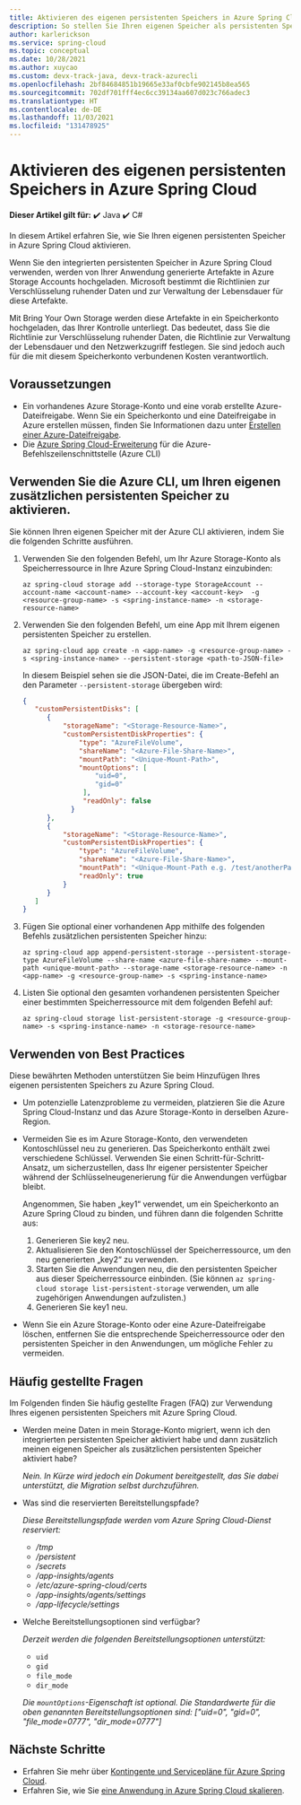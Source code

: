 ```yaml
---
title: Aktivieren des eigenen persistenten Speichers in Azure Spring Cloud | Microsoft-Dokumentation
description: So stellen Sie Ihren eigenen Speicher als persistenten Speicher in Azure Spring Cloud bereit
author: karlerickson
ms.service: spring-cloud
ms.topic: conceptual
ms.date: 10/28/2021
ms.author: xuycao
ms.custom: devx-track-java, devx-track-azurecli
ms.openlocfilehash: 2bf84684851b19665e33af0cbfe902145b8ea565
ms.sourcegitcommit: 702df701fff4ec6cc39134aa607d023c766adec3
ms.translationtype: HT
ms.contentlocale: de-DE
ms.lasthandoff: 11/03/2021
ms.locfileid: "131478925"
---
```

# <a name="how-to-enable-your-own-persistent-storage-in-azure-spring-cloud"></a>Aktivieren des eigenen persistenten Speichers in Azure Spring Cloud

**Dieser Artikel gilt für:** ✔️ Java ✔️ C#

In diesem Artikel erfahren Sie, wie Sie Ihren eigenen persistenten Speicher in Azure Spring Cloud aktivieren.

Wenn Sie den integrierten persistenten Speicher in Azure Spring Cloud verwenden, werden von Ihrer Anwendung generierte Artefakte in Azure Storage Accounts hochgeladen. Microsoft bestimmt die Richtlinien zur Verschlüsselung ruhender Daten und zur Verwaltung der Lebensdauer für diese Artefakte. 

Mit Bring Your Own Storage werden diese Artefakte in ein Speicherkonto hochgeladen, das Ihrer Kontrolle unterliegt. Das bedeutet, dass Sie die Richtlinie zur Verschlüsselung ruhender Daten, die Richtlinie zur Verwaltung der Lebensdauer und den Netzwerkzugriff festlegen. Sie sind jedoch auch für die mit diesem Speicherkonto verbundenen Kosten verantwortlich.

## <a name="prerequisites"></a>Voraussetzungen

* Ein vorhandenes Azure Storage-Konto und eine vorab erstellte Azure-Dateifreigabe. Wenn Sie ein Speicherkonto und eine Dateifreigabe in Azure erstellen müssen, finden Sie Informationen dazu unter [Erstellen einer Azure-Dateifreigabe](../storage/files/storage-how-to-create-file-share.md).
* Die [Azure Spring Cloud-Erweiterung](/cli/azure/azure-cli-extensions-overview) für die Azure-Befehlszeilenschnittstelle (Azure CLI)

## <a name="use-the-azure-cli-to-enable-your-own-extra-persistent-storage"></a>Verwenden Sie die Azure CLI, um Ihren eigenen zusätzlichen persistenten Speicher zu aktivieren.

Sie können Ihren eigenen Speicher mit der Azure CLI aktivieren, indem Sie die folgenden Schritte ausführen.

1. Verwenden Sie den folgenden Befehl, um Ihr Azure Storage-Konto als Speicherressource in Ihre Azure Spring Cloud-Instanz einzubinden:

    ```azurecli
   az spring-cloud storage add --storage-type StorageAccount --account-name <account-name> --account-key <account-key>  -g <resource-group-name> -s <spring-instance-name> -n <storage-resource-name>
    ```

1. Verwenden Sie den folgenden Befehl, um eine App mit Ihrem eigenen persistenten Speicher zu erstellen.

    ```azurecli
    az spring-cloud app create -n <app-name> -g <resource-group-name> -s <spring-instance-name> --persistent-storage <path-to-JSON-file>
    ```

    In diesem Beispiel sehen sie die JSON-Datei, die im Create-Befehl an den Parameter `--persistent-storage` übergeben wird:

    ```json
    {
       "customPersistentDisks": [
          {
              "storageName": "<Storage-Resource-Name>",
              "customPersistentDiskProperties": {
                  "type": "AzureFileVolume",
                  "shareName": "<Azure-File-Share-Name>",
                  "mountPath": "<Unique-Mount-Path>",
                  "mountOptions": [
                      "uid=0",
                      "gid=0"
                   ],
                   "readOnly": false 
                }
          },
          {
              "storageName": "<Storage-Resource-Name>",
              "customPersistentDiskProperties": {
                  "type": "AzureFileVolume",
                  "shareName": "<Azure-File-Share-Name>",
                  "mountPath": "<Unique-Mount-Path e.g. /test/anotherPath>",
                  "readOnly": true
              }
          }
       ]
    }
    ```

1. Fügen Sie optional einer vorhandenen App mithilfe des folgenden Befehls zusätzlichen persistenten Speicher hinzu:

    ```azurecli
    az spring-cloud app append-persistent-storage --persistent-storage-type AzureFileVolume --share-name <azure-file-share-name> --mount-path <unique-mount-path> --storage-name <storage-resource-name> -n <app-name> -g <resource-group-name> -s <spring-instance-name>
    ```

1. Listen Sie optional den gesamten vorhandenen persistenten Speicher einer bestimmten Speicherressource mit dem folgenden Befehl auf:

   ```azurecli
   az spring-cloud storage list-persistent-storage -g <resource-group-name> -s <spring-instance-name> -n <storage-resource-name>
   ```

## <a name="use-best-practices"></a>Verwenden von Best Practices

Diese bewährten Methoden unterstützen Sie beim Hinzufügen Ihres eigenen persistenten Speichers zu Azure Spring Cloud.

- Um potenzielle Latenzprobleme zu vermeiden, platzieren Sie die Azure Spring Cloud-Instanz und das Azure Storage-Konto in derselben Azure-Region.

- Vermeiden Sie es im Azure Storage-Konto, den verwendeten Kontoschlüssel neu zu generieren. Das Speicherkonto enthält zwei verschiedene Schlüssel. Verwenden Sie einen Schritt-für-Schritt-Ansatz, um sicherzustellen, dass Ihr eigener persistenter Speicher während der Schlüsselneugenerierung für die Anwendungen verfügbar bleibt. 

   Angenommen, Sie haben „key1“ verwendet, um ein Speicherkonto an Azure Spring Cloud zu binden, und führen dann die folgenden Schritte aus:

   1. Generieren Sie key2 neu.
   1. Aktualisieren Sie den Kontoschlüssel der Speicherressource, um den neu generierten „key2“ zu verwenden.
   1. Starten Sie die Anwendungen neu, die den persistenten Speicher aus dieser Speicherressource einbinden. (Sie können ```az spring-cloud storage list-persistent-storage``` verwenden, um alle zugehörigen Anwendungen aufzulisten.)
   1. Generieren Sie key1 neu.

- Wenn Sie ein Azure Storage-Konto oder eine Azure-Dateifreigabe löschen, entfernen Sie die entsprechende Speicherressource oder den persistenten Speicher in den Anwendungen, um mögliche Fehler zu vermeiden.

## <a name="faqs"></a>Häufig gestellte Fragen

Im Folgenden finden Sie häufig gestellte Fragen (FAQ) zur Verwendung Ihres eigenen persistenten Speichers mit Azure Spring Cloud.

- Werden meine Daten in mein Storage-Konto migriert, wenn ich den integrierten persistenten Speicher aktiviert habe und dann zusätzlich meinen eigenen Speicher als zusätzlichen persistenten Speicher aktiviert habe?

   *Nein. In Kürze wird jedoch ein Dokument bereitgestellt, das Sie dabei unterstützt, die Migration selbst durchzuführen.*

- Was sind die reservierten Bereitstellungspfade?

   *Diese Bereitstellungspfade werden vom Azure Spring Cloud-Dienst reserviert:*
   - */tmp*
   - */persistent*
   - */secrets*
   - */app-insights/agents*
   - */etc/azure-spring-cloud/certs*
   - */app-insights/agents/settings*
   - */app-lifecycle/settings*

- Welche Bereitstellungsoptionen sind verfügbar?

   *Derzeit werden die folgenden Bereitstellungsoptionen unterstützt:*
   - `uid`
   - `gid`
   - `file_mode`
   - `dir_mode`
   
   *Die `mountOptions`-Eigenschaft ist optional. Die Standardwerte für die oben genannten Bereitstellungsoptionen sind: ["uid=0", "gid=0", "file_mode=0777", "dir_mode=0777"]*

## <a name="next-steps"></a>Nächste Schritte

* Erfahren Sie mehr über [Kontingente und Servicepläne für Azure Spring Cloud](./quotas.md).
* Erfahren Sie, wie Sie [eine Anwendung in Azure Spring Cloud skalieren](./how-to-scale-manual.md).